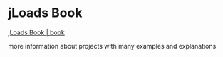 # jLoads Book

[jLoads Book | book](https://book.jloads.com/)

more information about projects with many examples and explanations
